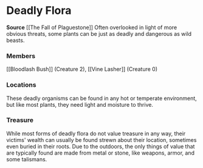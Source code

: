 ﻿---
creature_family: Deadly Flora
id: '106'
name: Deadly Flora
rarity: Common
source: '[[DATABASE/source/The Fall of Plaguestone|The Fall of Plaguestone]]'
trait: null
type: Creature Family

---
# Deadly Flora

**Source** [[The Fall of Plaguestone]]
Often overlooked in light of more obvious threats, some plants can be just as deadly and dangerous as wild beasts.

### Members

[[Bloodlash Bush]] (Creature 2), [[Vine Lasher]] (Creature 0)

###  Locations

These deadly organisms can be found in any hot or temperate environment, but like most plants, they need light and moisture to thrive.

###  Treasure

While most forms of deadly flora do not value treasure in any way, their victims' wealth can usually be found strewn about their location, sometimes even buried in their roots. Due to the outdoors, the only things of value that are typically found are made from metal or stone, like weapons, armor, and some talismans.